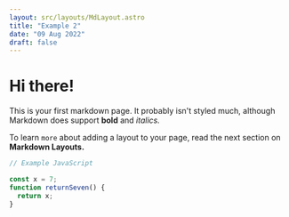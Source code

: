 ```yaml
---
layout: src/layouts/MdLayout.astro
title: "Example 2"
date: "09 Aug 2022"
draft: false
---
```


# Hi there!

This is your first markdown page. It probably isn't styled much, although
Markdown does support **bold** and _italics._

To learn `more` about adding a layout to your page, read the next section on **Markdown Layouts.**

```js
// Example JavaScript

const x = 7;
function returnSeven() {
  return x;
}
```

